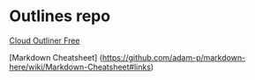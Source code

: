 # Outlines repo

[Cloud Outliner Free](https://itunes.apple.com/us/app/cloud-outliner-ideas-plans/id1066183430)

[Markdown Cheatsheet] (https://github.com/adam-p/markdown-here/wiki/Markdown-Cheatsheet#links)
